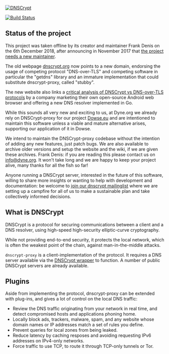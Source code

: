 [![DNSCrypt](https://raw.github.com/dyne/dnscrypt-proxy/master/dnscrypt-small.png)](https://dowse.eu)

[![Build Status](https://travis-ci.org/dyne/dnscrypt-proxy.png?branch=master)](https://travis-ci.org/dyne/dnscrypt-proxy)

## Status of the project

This project was taken offline by its creator and maintainer Frank Denis on the 6th December 2018, after announcing in November 2017 that [the project needs a new maintainer](https://twitter.com/jedisct1/status/928942292202860544).

The old webpage [dnscrypt.org]() now points to a new domain, endorsing the usage of competing protocol "DNS-over-TLS" and competing software in particular the "getdns" library and an immature implementation that could substitute dnscrypt-proxy, called "stubby".

The new website also links a [critical analysis of DNSCrypt vs DNS-over-TLS protocols](https://tenta.com/blog/post/2017/12/dns-over-tls-vs-dnscrypt) by a company marketing their own open-source Android web browser and offering a new DNS resolver implemented in Go.

While this sounds all very new and exciting to us, at Dyne.org we already rely on DNSCrypt-proxy for our project [Dowse.eu]() and are intentioned to maintain this software unless a viable and mature alternative arises, supporting our application of it in Dowse.

We intend to maintain the DNSCrypt-proxy codebase without the intention of adding any new features, just patch bugs. We are also available to archive older versions and setup the website and the wiki, if we are given these archives. Frank Denis: if you are reading this please contact us on info@dyne.org. It won't take long and we are happy to keep your project alive, many thanks for all the fish so far!

Anyone running a DNSCrypt server, interested in the future of this software, willing to share more insights or wanting to help with development and documentation: be welcome to [join our dnscrypt mailinglist](https://mailinglists.dyne.org/cgi-bin/mailman/listinfo/dnscrypt) where we are setting up a campfire for all of us to make a sustainable plan and take collectively informed decisions.

## What is DNSCrypt

DNSCrypt is a protocol for securing communications between a client
and a DNS resolver, using high-speed high-security elliptic-curve
cryptography.

While not providing end-to-end security, it protects the local network, which
is often the weakest point of the chain, against man-in-the-middle attacks.

`dnscrypt-proxy` is a client-implementation of the protocol. It
requires a DNS server available via the [DNSCrypt
wrapper](https://github.com/cofyc/dnscrypt-wrapper) to function. A
number of public DNSCrypt servers are already available.

Plugins
-------

Aside from implementing the protocol, dnscrypt-proxy can be extended
with plug-ins, and gives a lot of control on the local DNS traffic:

- Review the DNS traffic originating from your network in real time,
and detect compromised hosts and applications phoning home.
- Locally block ads, trackers, malware, spam, and any website whose
domain names or IP addresses match a set of rules you define.
- Prevent queries for local zones from being leaked.
- Reduce latency by caching resposes and avoiding requesting IPv6
addresses on IPv4-only networks.
- Force traffic to use TCP, to route it through TCP-only tunnels or
Tor.

